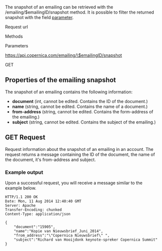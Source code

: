 The snapshot of an emailing can be retrieved with the
/emailing/\$emailingID/snapshot method. It is possible to filter the
returned snapshot with the field
[parameter](./rest-api-parameters.en.md).

Request url

Methods

Parameters

https://api.copernica.com/emailing/\$emailingID/snapshot

GET

Properties of the emailing snapshot
-----------------------------------

The snapshot of an emailing contains the following information:

-   **document** (int, cannot be edited. Contains the ID of the
    document.)
-   **name** (string, cannot be edited. Contains the name of a
    document.)
-   **from-address** (string, cannot be edited. Contains the
    form-address of the emailing.)
-   **subject** (string, cannot be edited. Contains the subject of the
    emailing.)

GET Request
-----------

Request information about the snapshot of an emailing in an account. The
request returns a message containing the ID of the document, the name of
the document, it's from-address and subject.

### Example output

Upon a successful request, you will receive a message similar to the
example below.

~~~~ {.language-javascript}
HTTP/1.1 200 OK
Date: Mon, 11 Aug 2014 12:40:40 GMT 
Server: Apache 
Transfer-Encoding: chunked 
Content-Type: application/json 

{
    "document":"15905",
    "name":"Kopie van Nieuwsbrief_Juni_2014",
    "from_address":"\"Copernica Nieuwsbrief\" ",
    "subject":"Richard van Hooijdonk keynote-spreker Copernica Summit"
}
~~~~
